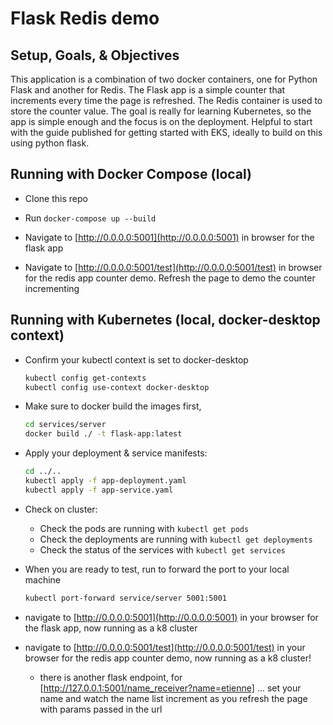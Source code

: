 # Flask Redis demo

## Setup, Goals, & Objectives

This application is a combination of two docker containers, one for Python Flask and another for Redis. The Flask app is a simple counter that increments every time the page is refreshed. The Redis container is used to store the counter value. The goal is really for learning Kubernetes, so the app is simple enough and the focus is on the deployment. Helpful to start with the guide published for getting started with EKS, ideally to build on this using python flask.

## Running with Docker Compose (local)

- Clone this repo
- Run `docker-compose up --build`


- Navigate to [http://0.0.0.0:5001](http://0.0.0.0:5001) in browser for the flask app
- Navigate to [http://0.0.0.0:5001/test](http://0.0.0.0:5001/test) in browser for the redis app counter demo. Refresh the page to demo the counter incrementing

## Running with Kubernetes (local, docker-desktop context)

- Confirm your kubectl context is set to docker-desktop

    ```bash
    kubectl config get-contexts
    kubectl config use-context docker-desktop
    ```

- Make sure to docker build the images first, 

    ```bash
    cd services/server
    docker build ./ -t flask-app:latest
    ```

- Apply your deployment & service manifests:

    ```bash
    cd ../..
    kubectl apply -f app-deployment.yaml
    kubectl apply -f app-service.yaml
    ```

- Check on cluster:
    - Check the pods are running with `kubectl get pods`
    - Check the deployments are running with `kubectl get deployments`
    - Check the status of the services with `kubectl get services`

- When you are ready to test, run to forward the port to your local machine 

    ```bash
    kubectl port-forward service/server 5001:5001
    ``` 

- navigate to [http://0.0.0.0:5001](http://0.0.0.0:5001) in your browser for the flask app, now running as a k8 cluster

- navigate to [http://0.0.0.0:5001/test](http://0.0.0.0:5001/test) in your browser for the redis app counter demo, now running as a k8 cluster!
    - there is another flask endpoint, for [http://127.0.0.1:5001/name_receiver?name=etienne] ... set your name and watch the name list increment as you refresh the page with params passed in the url